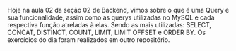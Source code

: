 Hoje na aula 02 da seção 02 de Backend, vimos sobre o que é uma Query e sua funcionalidade, assim como as querys utilizadas no MySQL e cada respectiva função atreladas à elas. Sendo as mais utilizadas: SELECT, CONCAT, DISTINCT, COUNT, LIMIT, LIMIT OFFSET e ORDER BY.
Os exercícios do dia foram realizados em outro repositório.